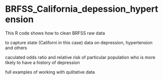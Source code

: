 # BRFSS_California_depession_hypertension

This R code shows how to clean BRFSS raw data 

to capture state (Californi in this case) data on depression, hypertension and others

caculated odds ratio and relative risk of particular population who is more likely to have a history of depression 

full examples of working with qulitative data
